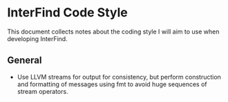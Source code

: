 # InterFind Code Style

This document collects notes about the coding style I will aim to use when
developing InterFind.

## General

* Use LLVM streams for output for consistency, but perform construction and
  formatting of messages using fmt to avoid huge sequences of stream operators.
